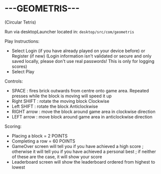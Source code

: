 # ---GEOMETRIS---
(Circular Tetris)

Run via desktopLauncher located in:
`desktop/src/com/geometris`

Play Instructions:
- Select Login (if you have already played on your device before) or Register (if new)
(Login information isn't validated or secure and only saved locally, please don't use real passwords! This is only for logging scores)
- Select Play

Controls:
- SPACE : fires brick outwards from centre onto game area. Repeated presses while the block is moving will speed it up
- Right SHIFT : rotate the moving block Clockwise
- Left SHIFT : rotate the block Anticlockwise
- RIGHT arrow : move the block around game area in clockwise direction
- LEFT arrow : move block around game area in anticlockwise direction

Scoring:
- Placing a block = 2 POINTS
- Completing a row = 60 POINTS
- GameOver screen will tell you if you have achieved a high score ; otherwise it will tell you if you have achieved a personal best ; if neither of these are the case, it will show your score
- Leaderboard screen will show the leaderboard ordered from highest to lowest
